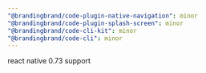 ```yaml
---
"@brandingbrand/code-plugin-native-navigation": minor
"@brandingbrand/code-plugin-splash-screen": minor
"@brandingbrand/code-cli-kit": minor
"@brandingbrand/code-cli": minor
---
```


react native 0.73 support
